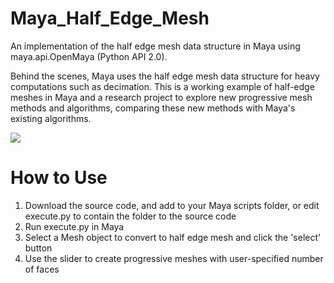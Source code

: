 # Maya_Half_Edge_Mesh
An implementation of the half edge mesh data structure in Maya using maya.api.OpenMaya (Python API 2.0). 

Behind the scenes, Maya uses the half edge mesh data structure for heavy computations such as decimation. This is a working example of half-edge meshes in Maya and a research project to explore new progressive mesh methods and algorithms, comparing these new methods with Maya's existing algorithms. 

 <p align="left">
   <img src="./demo_images/PM_demo.gif">
  </p>


# How to Use
1. Download the source code, and add to your Maya scripts folder, or edit execute.py to contain the folder to the source code
2. Run execute.py in Maya
3. Select a Mesh object to convert to half edge mesh and click the 'select' button
4. Use the slider to create progressive meshes with user-specified number of faces
